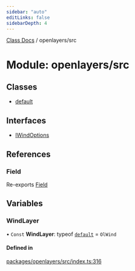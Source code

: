 ```yaml
---
sidebar: "auto"
editLinks: false
sidebarDepth: 4
---
```


[Class Docs](../index.md) / openlayers/src

# Module: openlayers/src

## Classes

- [default](../classes/openlayers_src.default.md)

## Interfaces

- [IWindOptions](../interfaces/openlayers_src.IWindOptions.md)

## References

### Field

Re-exports [Field](../classes/maptalks_src.Field.md)

## Variables

### WindLayer

• `Const` **WindLayer**: typeof [`default`](../classes/openlayers_src.default.md) = `OlWind`

#### Defined in

[packages/openlayers/src/index.ts:316](https://github.com/sakitam-fdd/wind-layer/blob/a0de2bd/packages/openlayers/src/index.ts#L316)
